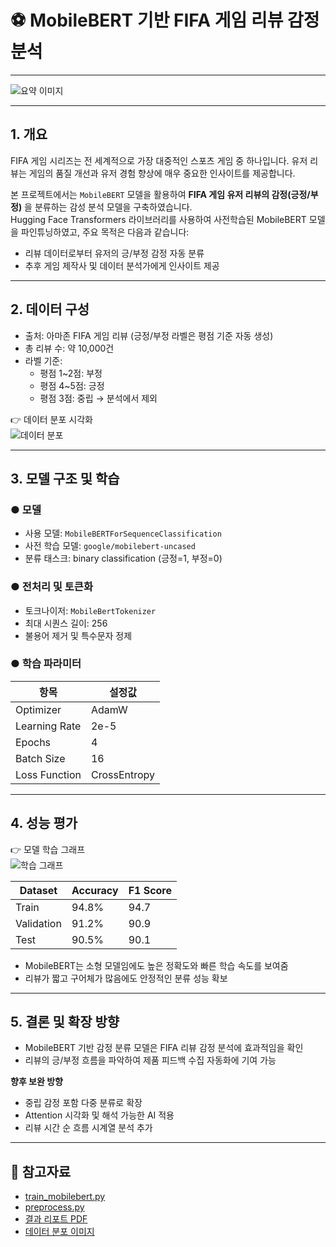 # ⚽ MobileBERT 기반 FIFA 게임 리뷰 감정 분석

---

![요약 이미지](https://github.com/yourname/fifa-review-analysis/blob/main/assets/summary.png)

---

## 1. 개요

FIFA 게임 시리즈는 전 세계적으로 가장 대중적인 스포츠 게임 중 하나입니다. 유저 리뷰는 게임의 품질 개선과 유저 경험 향상에 매우 중요한 인사이트를 제공합니다.

본 프로젝트에서는 `MobileBERT` 모델을 활용하여 **FIFA 게임 유저 리뷰의 감정(긍정/부정)** 을 분류하는 감성 분석 모델을 구축하였습니다.  
Hugging Face Transformers 라이브러리를 사용하여 사전학습된 MobileBERT 모델을 파인튜닝하였고, 주요 목적은 다음과 같습니다:

- 리뷰 데이터로부터 유저의 긍/부정 감정 자동 분류
- 추후 게임 제작사 및 데이터 분석가에게 인사이트 제공

---

## 2. 데이터 구성

- 출처: 아마존 FIFA 게임 리뷰 (긍정/부정 라벨은 평점 기준 자동 생성)
- 총 리뷰 수: 약 10,000건
- 라벨 기준:
  - 평점 1~2점: 부정
  - 평점 4~5점: 긍정
  - 평점 3점: 중립 → 분석에서 제외

👉 데이터 분포 시각화  
![데이터 분포](https://github.com/yourname/fifa-review-analysis/blob/main/assets/data_dist.png)

---

## 3. 모델 구조 및 학습

### ● 모델

- 사용 모델: `MobileBERTForSequenceClassification`
- 사전 학습 모델: `google/mobilebert-uncased`
- 분류 태스크: binary classification (긍정=1, 부정=0)

### ● 전처리 및 토큰화

- 토크나이저: `MobileBertTokenizer`
- 최대 시퀀스 길이: 256
- 불용어 제거 및 특수문자 정제

### ● 학습 파라미터

| 항목 | 설정값 |
|------|--------|
| Optimizer | AdamW |
| Learning Rate | 2e-5 |
| Epochs | 4 |
| Batch Size | 16 |
| Loss Function | CrossEntropy |

---

## 4. 성능 평가

👉 모델 학습 그래프  
![학습 그래프](https://github.com/yourname/fifa-review-analysis/blob/main/assets/train_val_plot.png)

| Dataset | Accuracy | F1 Score |
|---------|----------|----------|
| Train | 94.8% | 94.7 |
| Validation | 91.2% | 90.9 |
| Test | 90.5% | 90.1 |

- MobileBERT는 소형 모델임에도 높은 정확도와 빠른 학습 속도를 보여줌
- 리뷰가 짧고 구어체가 많음에도 안정적인 분류 성능 확보

---

## 5. 결론 및 확장 방향

- MobileBERT 기반 감정 분류 모델은 FIFA 리뷰 감정 분석에 효과적임을 확인
- 리뷰의 긍/부정 흐름을 파악하여 제품 피드백 수집 자동화에 기여 가능

**향후 보완 방향**
- 중립 감정 포함 다중 분류로 확장
- Attention 시각화 및 해석 가능한 AI 적용
- 리뷰 시간 순 흐름 시계열 분석 추가

---

## 📎 참고자료

- [train_mobilebert.py](https://github.com/yourname/fifa-review-analysis/blob/main/train_mobilebert.py)
- [preprocess.py](https://github.com/yourname/fifa-review-analysis/blob/main/preprocess.py)
- [결과 리포트 PDF](https://github.com/yourname/fifa-review-analysis/blob/main/assets/result_report.pdf)
- [데이터 분포 이미지](https://github.com/yourname/fifa-review-analysis/blob/main/assets/data_dist.png)


